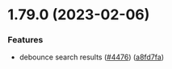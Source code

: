 # 1.79.0 (2023-02-06)


### Features

* debounce search results ([#4476](https://github.com/EddieHubCommunity/LinkFree/issues/4476)) ([a8fd7fa](https://github.com/EddieHubCommunity/LinkFree/commit/a8fd7fa7fcad993e3fde7870bb17e63121da281d))



